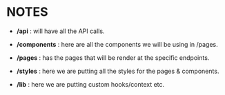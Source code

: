 # **NOTES**

- **/api** : will have all the API calls.
  
- **/components** : here are all the components we will be using in /pages.

- **/pages** : has the pages that will be render at the specific endpoints.

- **/styles** : here we are putting all the styles for the pages & components.

- **/lib** : here we are putting custom hooks/context etc.
